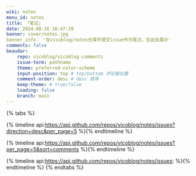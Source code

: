 ```yaml
---
wiki: notes
menu_id: notes
title: 「笔记」
date: 2024-08-16 16:47:19
banner: cover/notes.jpg
banner_info： '在vicoblog/notes仓库中提交issue作为笔记，在此处展示'  
comments: false
beaudar:
    repo: vicoblog/vicoblog-comments
    issue-term: pathname
    theme: preferred-color-scheme
    input-position: top # top/bottom 评论框位置
    comment-order: desc # desc 排序
    keep-theme: # true/false
    loading: false
    branch: main
---
```


{% tabs %}
<!-- tab 最新 -->
{% timeline api:https://api.github.com/repos/vicoblog/notes/issues?direction=desc&per_page=5 %}{% endtimeline %}
<!-- tab 最多评论 -->
{% timeline api:https://api.github.com/repos/vicoblog/notes/issues?per_page=5&sort=comments %}{% endtimeline %}
<!-- tab 全部 issue -->
{% timeline api:https://api.github.com/repos/vicoblog/notes/issues: %}{% endtimeline %}
{% endtabs %}
